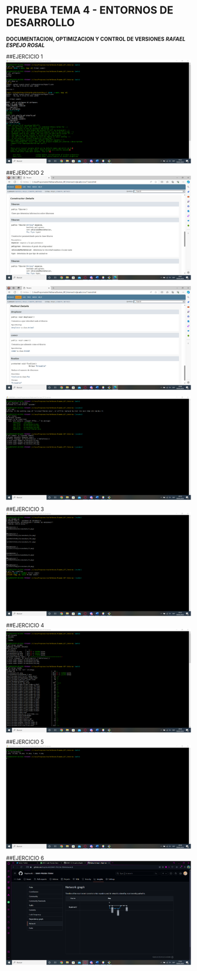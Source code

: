 # PRUEBA TEMA 4 - ENTORNOS DE DESARROLLO
**DOCUMENTACION, OPTIMIZACION Y CONTROL DE VERSIONES**
***RAFAEL ESPEJO ROSAL***

##EJERCICIO 1
![EJERCICIO1](Screenshots/1.png)


##EJERCICIO 2
![EJERCICIO2a](Screenshots/2a.png)

![EJERCICIO2b](Screenshots/2b.png)

![EJERCICIO2c](Screenshots/2c.png)


##EJERCICIO 3
![EJERCICIO3](Screenshots/3.png)


##EJERCICIO 4
![EJERCICIO4](Screenshots/4.png)

##EJERCICIO 5
![EJERCICIO5](Screenshots/5.png)


##EJERCICIO 6
![EJERCICIO6](Screenshots/6.png)
